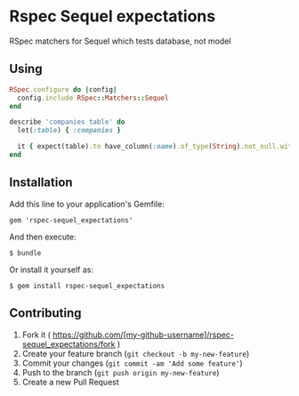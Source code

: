 # Rspec Sequel expectations

RSpec matchers for Sequel which tests database, not model

## Using

```ruby
RSpec.configure do |config|
  config.include RSpec::Matchers::Sequel
end

describe 'companies table' do
  let(:table) { :companies }

  it { expect(table).to have_column(:name).of_type(String).not_null.with_default('') }
end
```

## Installation

Add this line to your application's Gemfile:

    gem 'rspec-sequel_expectations'

And then execute:

    $ bundle

Or install it yourself as:

    $ gem install rspec-sequel_expectations

## Contributing

1. Fork it ( https://github.com/[my-github-username]/rspec-sequel_expectations/fork )
2. Create your feature branch (`git checkout -b my-new-feature`)
3. Commit your changes (`git commit -am 'Add some feature'`)
4. Push to the branch (`git push origin my-new-feature`)
5. Create a new Pull Request
